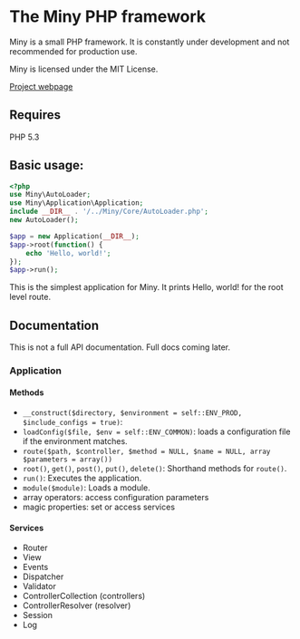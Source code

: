 The Miny PHP framework
=============
Miny is a small PHP framework. It is constantly under development and not recommended for production use.

Miny is licensed under the MIT License.

[Project webpage](http://projectminy.bugadani.hu/en/index.html)

Requires
----------
PHP 5.3

Basic usage:
----------

```php
<?php
use Miny\AutoLoader;
use Miny\Application\Application;
include __DIR__ . '/../Miny/Core/AutoLoader.php';
new AutoLoader();

$app = new Application(__DIR__);
$app->root(function() {
    echo 'Hello, world!';
});
$app->run();

```

This is the simplest application for Miny. It prints Hello, world! for the root level route.

Documentation
------------
This is not a full API documentation. Full docs coming later.

### Application
#### Methods

 * `__construct($directory, $environment = self::ENV_PROD, $include_configs = true)`:
 * `loadConfig($file, $env = self::ENV_COMMON)`: loads a configuration file if the environment matches.
 * `route($path, $controller, $method = NULL, $name = NULL, array $parameters = array())`
 * `root()`, `get()`, `post()`, `put()`, `delete()`: Shorthand methods for `route()`.
 * `run()`: Executes the application.
 * `module($module)`: Loads a module.
 * array operators: access configuration parameters
 * magic properties: set or access services

#### Services
 * Router
 * View
 * Events
 * Dispatcher
 * Validator
 * ControllerCollection (controllers)
 * ControllerResolver (resolver)
 * Session
 * Log
